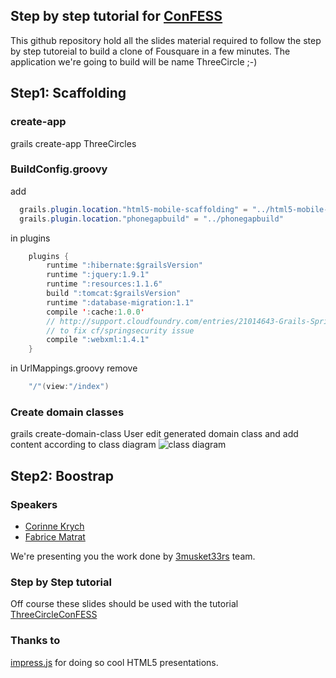 Step by step tutorial for [ConFESS](https://2013.con-fess.com/)
--------------------------
This github repository hold all the slides material required to follow the step by step tutoreial to build a clone of Fousquare in a few minutes. The application we're going to build will be name ThreeCircle ;-)

## Step1: Scaffolding
### create-app
grails create-app ThreeCircles
### BuildConfig.groovy
add
```java
  grails.plugin.location."html5-mobile-scaffolding" = "../html5-mobile-scaffolding"
  grails.plugin.location."phonegapbuild" = "../phonegapbuild"
```
in plugins
```java
    plugins {
        runtime ":hibernate:$grailsVersion"
        runtime ":jquery:1.9.1"
        runtime ":resources:1.1.6"
        build ":tomcat:$grailsVersion"
        runtime ":database-migration:1.1"
        compile ':cache:1.0.0'
        // http://support.cloudfoundry.com/entries/21014643-Grails-Spring-Security-deployment-problem
        // to fix cf/springsecurity issue
        compile ":webxml:1.4.1"
    }
```
in UrlMappings.groovy
remove
```java
    "/"(view:"/index")
```
### Create domain classes
grails create-domain-class User
edit generated domain class and add content according to class diagram
![class diagram](https://github.com/fabricematrat/ThreeCircles/raw/master/imagesTutorial/classDiagram.png "class diagram")
## Step2: Boostrap

### Speakers
- [Corinne Krych](http://corinnekrych.github.com/)
- [Fabrice Matrat](http://fabricematrat.github.com/)

We're presenting you the work done by [3musket33rs](http://3musket33rs.github.com/) team.

### Step by Step tutorial
Off course these slides should be used with the tutorial [ThreeCircleConFESS]()

### Thanks to
[impress.js](http://bartaz.github.com/impress.js/) for doing so cool HTML5 presentations.
